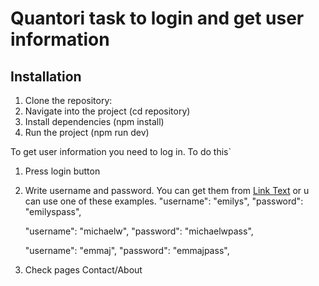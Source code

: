 # Quantori task to login and get user information

## Installation
1. Clone the repository:
2. Navigate into the project (cd repository)
3. Install dependencies (npm install)
4. Run the project (npm run dev)

To get user information you need to log in.
To do this`
1. Press login button
2. Write username and password. You can get them from [Link Text](https://dummyjson.com/users) or u can use one of these examples.
    "username": "emilys",
    "password": "emilyspass",

    "username": "michaelw",
    "password": "michaelwpass",

    "username": "emmaj",
    "password": "emmajpass",
3. Check pages Contact/About
